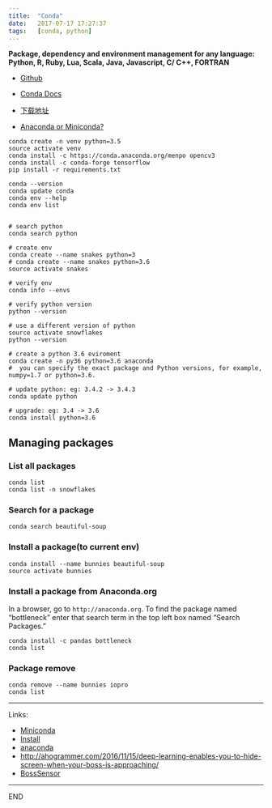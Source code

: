 ```yaml
---
title:  "Conda"
date:   2017-07-17 17:27:37
tags:   [conda, python]
---
```

**Package, dependency and environment management for any language: 
Python, R, Ruby, Lua, Scala, Java, Javascript, C/ C++, FORTRAN**

- [Github](https://github.com/conda/conda)
- [Conda Docs](https://conda.io/docs/)

- [下载地址](https://conda.io/docs/user-guide/install/download.html#)
- [Anaconda or Miniconda?](https://conda.io/docs/user-guide/install/download.html#anaconda-or-miniconda)


```shell
conda create -n venv python=3.5
source activate venv
conda install -c https://conda.anaconda.org/menpo opencv3
conda install -c conda-forge tensorflow
pip install -r requirements.txt
```

```shell
conda --version
conda update conda
conda env --help
conda env list


# search python
conda search python

# create env
conda create --name snakes python=3
# conda create --name snakes python=3.6
source activate snakes

# verify env
conda info --envs

# verify python version
python --version

# use a different version of python
source activate snowflakes
python --version

# create a python 3.6 eviroment
conda create -n py36 python=3.6 anaconda
#  you can specify the exact package and Python versions, for example, numpy=1.7 or python=3.6.

# update python: eg: 3.4.2 -> 3.4.3
conda update python

# upgrade: eg: 3.4 -> 3.6
conda install python=3.6
```

## Managing packages
### List all packages
```shell
conda list
conda list -n snowflakes
```

### Search for a package
```shell
conda search beautiful-soup
```

### Install a package(to current env)
```shell
conda install --name bunnies beautiful-soup
source activate bunnies
```

### Install a package from Anaconda.org
In a browser, go to `http://anaconda.org`. 
To find the package named “bottleneck” enter that 
search term in the top left box named “Search Packages.”

```shell
conda install -c pandas bottleneck
conda list
```

### Package remove
```shell
conda remove --name bunnies iopro
conda list
```

---
Links:
- [Miniconda](https://conda.io/miniconda.html)
- [Install](https://conda.io/docs/installation.html)
- [anaconda](https://anaconda.org/)
- http://ahogrammer.com/2016/11/15/deep-learning-enables-you-to-hide-screen-when-your-boss-is-approaching/
- [BossSensor](https://github.com/Hironsan/BossSensor)

---
END
